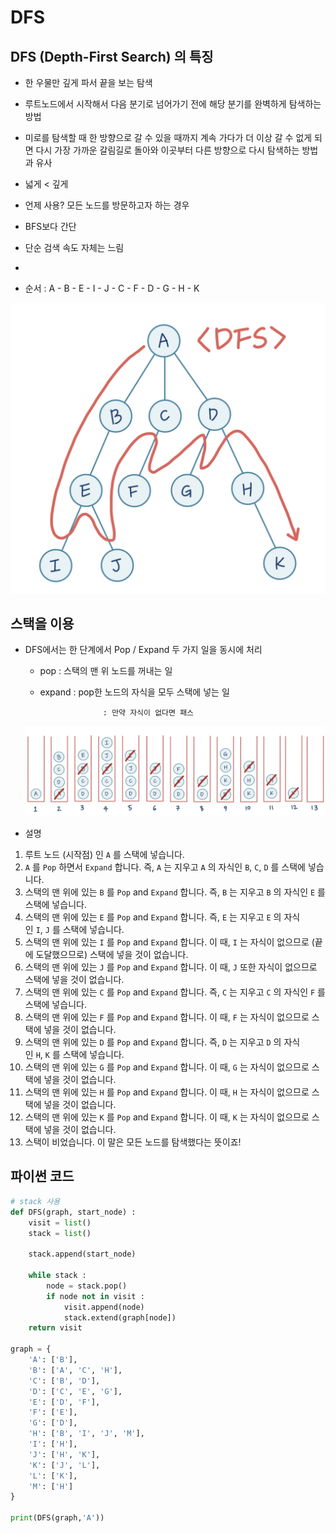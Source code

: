 # DFS

## DFS (Depth-First Search) 의 특징

- 한 우물만 깊게 파서 끝을 보는 탐색
- 루트노드에서 시작해서 다음 분기로 넘어가기 전에 해당 분기를 완벽하게 탐색하는 방법
- 미로를 탐색할 때 한 방향으로 갈 수 있을 때까지 계속 가다가 더 이상 갈 수 없게 되면 다시 가장 가까운 갈림길로 돌아와 이곳부터 다른 방향으로 다시 탐색하는 방법과 유사
- 넓게 < 깊게
- 언제 사용? 모든 노드를 방문하고자 하는 경우
- BFS보다 간단
- 단순 검색 속도 자체는 느림
- 

- 순서 : A - B - E - I - J - C - F - D - G - H - K

![DFS%208d20651021e34636bd8f630ffd3c68ed/_2021-05-02__12.21.39.png](DFS%208d20651021e34636bd8f630ffd3c68ed/_2021-05-02__12.21.39.png)

## 스택을 이용

- DFS에서는 한 단계에서 Pop / Expand 두 가지 일을 동시에 처리
    - pop : 스택의 맨 위 노드를 꺼내는 일
    - expand : pop한 노드의 자식을 모두 스택에 넣는 일

                        : 만약 자식이 없다면 패스

    ![DFS%208d20651021e34636bd8f630ffd3c68ed/_2021-05-02__12.26.06.png](DFS%208d20651021e34636bd8f630ffd3c68ed/_2021-05-02__12.26.06.png)

- 설명
1. 루트 노드 (시작점) 인 `A` 를 스택에 넣습니다.
2. `A` 를 `Pop` 하면서 `Expand` 합니다. 즉, `A` 는 지우고 `A` 의 자식인 `B`, `C`, `D` 를 스택에 넣습니다.
3. 스택의 맨 위에 있는 `B` 를 `Pop` and `Expand` 합니다. 즉, `B` 는 지우고 `B` 의 자식인 `E` 를 스택에 넣습니다.
4. 스택의 맨 위에 있는 `E` 를 `Pop` and `Expand` 합니다. 즉, `E` 는 지우고 `E` 의 자식인 `I`, `J` 를 스택에 넣습니다.
5. 스택의 맨 위에 있는 `I` 를 `Pop` and `Expand` 합니다. 이 때, `I` 는 자식이 없으므로 (끝에 도달했으므로) 스택에 넣을 것이 없습니다.
6. 스택의 맨 위에 있는 `J` 를 `Pop` and `Expand` 합니다. 이 때, `J` 또한 자식이 없으므로 스택에 넣을 것이 없습니다.
7. 스택의 맨 위에 있는 `C` 를 `Pop` and `Expand` 합니다. 즉, `C` 는 지우고 `C` 의 자식인 `F` 를 스택에 넣습니다.
8. 스택의 맨 위에 있는 `F` 를 `Pop` and `Expand` 합니다. 이 때, `F` 는 자식이 없으므로 스택에 넣을 것이 없습니다.
9. 스택의 맨 위에 있는 `D` 를 `Pop` and `Expand` 합니다. 즉, `D` 는 지우고 `D` 의 자식인 `H`, `K` 를 스택에 넣습니다.
10. 스택의 맨 위에 있는 `G` 를 `Pop` and `Expand` 합니다. 이 때, `G` 는 자식이 없으므로 스택에 넣을 것이 없습니다.
11. 스택의 맨 위에 있는 `H` 를 `Pop` and `Expand` 합니다. 이 때, `H` 는 자식이 없으므로 스택에 넣을 것이 없습니다.
12. 스택의 맨 위에 있는 `K` 를 `Pop` and `Expand` 합니다. 이 때, `K` 는 자식이 없으므로 스택에 넣을 것이 없습니다.
13. 스택이 비었습니다. 이 말은 모든 노드를 탐색했다는 뜻이죠!

## 파이썬 코드

```python
# stack 사용
def DFS(graph, start_node) :
    visit = list()
    stack = list()

    stack.append(start_node)

    while stack :
        node = stack.pop()
        if node not in visit :
            visit.append(node)
            stack.extend(graph[node])
    return visit

graph = {
    'A': ['B'],
    'B': ['A', 'C', 'H'],
    'C': ['B', 'D'],
    'D': ['C', 'E', 'G'],
    'E': ['D', 'F'],
    'F': ['E'],
    'G': ['D'],
    'H': ['B', 'I', 'J', 'M'],
    'I': ['H'],
    'J': ['H', 'K'],
    'K': ['J', 'L'],
    'L': ['K'],
    'M': ['H']
}

print(DFS(graph,'A'))
```
